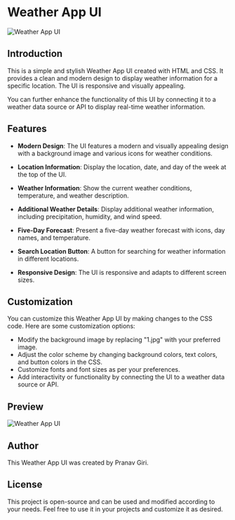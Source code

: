 # Weather App UI

![Weather App UI](https://user-images.githubusercontent.com/114610311/275415713-87e34608-a4ec-4c0a-be33-d3f6ed1bc0f5.jpg)

## Introduction

This is a simple and stylish Weather App UI created with HTML and CSS. It provides a clean and modern design to display weather information for a specific location. The UI is responsive and visually appealing.

You can further enhance the functionality of this UI by connecting it to a weather data source or API to display real-time weather information.

## Features

- **Modern Design**: The UI features a modern and visually appealing design with a background image and various icons for weather conditions.

- **Location Information**: Display the location, date, and day of the week at the top of the UI.

- **Weather Information**: Show the current weather conditions, temperature, and weather description.

- **Additional Weather Details**: Display additional weather information, including precipitation, humidity, and wind speed.

- **Five-Day Forecast**: Present a five-day weather forecast with icons, day names, and temperature.

- **Search Location Button**: A button for searching for weather information in different locations.

- **Responsive Design**: The UI is responsive and adapts to different screen sizes.

## Customization

You can customize this Weather App UI by making changes to the CSS code. Here are some customization options:

- Modify the background image by replacing "1.jpg" with your preferred image.
- Adjust the color scheme by changing background colors, text colors, and button colors in the CSS.
- Customize fonts and font sizes as per your preferences.
- Add interactivity or functionality by connecting the UI to a weather data source or API.

## Preview

![Weather App UI](https://user-images.githubusercontent.com/114610311/275415713-87e34608-a4ec-4c0a-be33-d3f6ed1bc0f5.jpg)

## Author

This Weather App UI was created by Pranav Giri.

## License

This project is open-source and can be used and modified according to your needs. Feel free to use it in your projects and customize it as desired.
